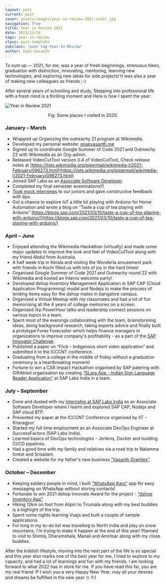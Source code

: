 ```yaml
---
layout: post
current: post
cover: assets/images/year-in-review-2021-cover.jpg
navigation: True
title: Year in Review 2021
date: 2021/12/16
tags: year-in-review
class: post-template
subclass: 'post tag-Year-In-Review'
author: Gopa-Vasanth
---
```


To sum up — 2021, for me, was a year of fresh beginnings, strenuous hikes, graduation with distinction, innovating, mentoring, learning new technologies, and exploring new ideas for side projects! It was also a year of making new colleagues as friends ;-)

After several years of schooling and study, Stepping into professional life with a fresh mind is a thrilling moment and Here is how I spent the year:


![Year in Review 2021](assets/images/year-in-review-2021.jpg)<center>Fig: Some places I visited in 2020.</center>


### January – March

-   Wrapped up Organizing the outreachy 21 program at Wikimedia.
-   Developed my personal website: [goapvasanth.me](http://gopavasanth.me)
-   Signed up to coordinate Google Summer of Code 2021 and Outreachy 22 with Wikimedia as an Org-admin.
-   Released VideoCutTool version 0.4 of VideoCutTool, Check release notes at [https://lists.wikimedia.org/pipermail/wikimedia-l/2021-February/096273.html](https://lists.wikimedia.org/pipermail/wikimedia-l/2021-February/096273.html)
-   Joined SAP Labs as an [Associate Software Developer](https://www.linkedin.com/posts/gopa-vasanth_bestrun-sap-sapindia-activity-6764429813047554048-zlOA).
-   Completed my final semester examinations!!!
-   [Took mock interviews](https://www.linkedin.com/posts/gopa-vasanth_training-learning-placements-activity-6770973657301966848-IOoJ) to our juniors and gave constructive feedback with tips.
-   Got a chance to explore IoT a little bit playing with Arduino for Home Automation and wrote a blog on “Taste a cup of tea playing with Arduino” [https://blogs.sap.com/2021/03/10/taste-a-cup-of-tea-playing-with-arduino/](https://blogs.sap.com/2021/03/10/taste-a-cup-of-tea-playing-with-arduino/)


### April – June

-   Enjoyed attending the Wikimedia Hackathon (virtually) and made some major updates to improve the look and feel of VideoCutTool along with my friend Abdul from Australia.
-   A half week trip in Kerala and visiting the Wonderla amusement park with friends in Kochi filled us with lots of joy in the hard times!
-   Organised Google Summer of Code 2021 and Outreachy round 22 with Wikimedia and hosted an Interns welcome party!
-   Developed dshop Inventory Management Application in SAP CAP (Cloud Application Programming) modal and Nodejs to make the process of lending items easy for the dshop mates in bangalore campus.
-   Organised a Virtual Meetup with my classmates and had a lot of fun memorising all the 4 years of college memories on a screen.
-   Organised iXp PowerHour talks and leadership connect sessions on various topics in a team.
-   Spent most of the evenings collaborating with the team, brainstorming ideas, doing background research, taking experts advice and finally built a prototype Forex Forecaster which helps finance managers in organizations to improve company's profitability - as a part of the [SAP Innovator Challenge](https://www.linkedin.com/posts/gopa-vasanth_sapinnovation-sapinnovatorchallenge-lifeatsap-activity-6865263731249696768-Y-_R).
-   Published a paper on “Flick - Indigenous short video application” and submitted it to the ICCCNT conference.
-   Graduating from a college in the middle of friday without a graduation ceremony is a heartbreaking moment!
-   Fortune to win a CSR Impact Hackathon organised by SAP patering with GiftAbled organisation by creating [“SLara App - Indian Sign Language Reader Application”](https://www.linkedin.com/posts/gopa-vasanth_sap-hackathon-csrimpact-activity-6814939490457677824-eyte) at SAP Labs India in a team.


### July – September

-   Done and dusted with my [Internship at SAP Labs India](https://www.linkedin.com/posts/gopa-vasanth_thebestrun-sap-internship-activity-6816717173533360128-LGMl) as an Associate Software Developer where I learnt and explored SAP CAP, Nodejs and SAP cloud BTP.
-   Presented my paper at the ICCCNT Conference organised by IIT - Kharagpur.
-   Started my full time employment as an Associate DevOps Engineer at SuccessFactors (SAP Labs India).
-   Learned basics of DevOps technologies - Jenkins, Docker and building CI/CD pipelines.
-   Had a good time with my family and relatives via a road trip to Nalamma forest and Srisailam.
-   Created a website for my father's new business [“Vasanth Granites”](https://www.linkedin.com/posts/gopa-vasanth_father-newbusiness-granite-activity-6849179443215396865--ba0).


### October – December

-   Keeping ealdery people in mind, I built [“WhatsApp Karo"](https://www.linkedin.com/posts/gopa-vasanth_builtforfun-funwithcode-30mincode-activity-6862783858618834944-56Ph) app for easy messaging on WhatsApp without storing contacts!
-   Fortunate to win 2021 dshop Innovate Award for the project - [“dshop Inventory App”](https://www.linkedin.com/posts/gopa-vasanth_sap-thankyou-innovation-activity-6870768931641143296-hNXn).
-   Hiking 12km on foot from Alipiri to Tirumala along with my best buddies is a highlight of the trip.
-   Spent some nights learning Vuejs and built a couple of sample applications.
-   For long in my to-do list was travelling to North India and play on snow mountains, I'm trying to make it happen at the end of this year! Planned to visit to Shimla, Dharamshala, Manali and Amritsar along with my close buddies.
<!-- -   For long in my to-do list was travelling to North India and play on snow mountains, I did make it happen this year! Visited to Shimla, Dharamshala, Manali and Amritsar along with my close buddies. -->

After the kiddish lifestyle, moving into the next part of the life is so special and this year also marks one of the best year for me, I tried to explore to my capacity, and had a lot of learnings and fun with my friends. I am looking forward to what 2022 has in store for me. If you have read this far, you are my real friend :P I wish you a very Happy New Year; may all your desires and dreams be fulfilled in the new year ☃️ !!:)